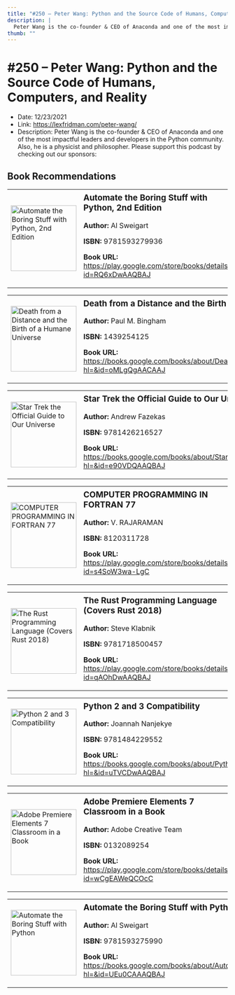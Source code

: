 ```yaml
---
title: "#250 – Peter Wang: Python and the Source Code of Humans, Computers, and Reality"
description: |
  Peter Wang is the co-founder & CEO of Anaconda and one of the most impactful leaders and developers in the Python community. Also, he is a physicist and philosopher. Please support this podcast by checking out our sponsors:"
thumb: ""
---
```


# #250 – Peter Wang: Python and the Source Code of Humans, Computers, and Reality

  - Date: 12/23/2021
  - Link: https://lexfridman.com/peter-wang/
  - Description: Peter Wang is the co-founder & CEO of Anaconda and one of the most impactful leaders and developers in the Python community. Also, he is a physicist and philosopher. Please support this podcast by checking out our sponsors:

## Book Recommendations

<table style="border: none;"><tr style="border: none;"><td style="border: none;"><img src="https://books.google.com/books/content?id=RQ6xDwAAQBAJ&printsec=frontcover&img=1&zoom=1&edge=curl&source=gbs_api" alt="Automate the Boring Stuff with Python, 2nd Edition" width="150" style="vertical-align: top;"></td><td style="border: none; vertical-align: top;"><h3 style='margin-top: 5'>Automate the Boring Stuff with Python, 2nd Edition</h3><p><strong>Author:</strong> Al Sweigart</p><p><strong>ISBN:</strong> 9781593279936</p><p><strong>Book URL:</strong> <a href="https://play.google.com/store/books/details?id=RQ6xDwAAQBAJ">https://play.google.com/store/books/details?id=RQ6xDwAAQBAJ</a></p></td></tr></table>
<table style="border: none;"><tr style="border: none;"><td style="border: none;"><img src="https://books.google.com/books/content?id=oMLgQgAACAAJ&printsec=frontcover&img=1&zoom=1&source=gbs_api" alt="Death from a Distance and the Birth of a Humane Universe" width="150" style="vertical-align: top;"></td><td style="border: none; vertical-align: top;"><h3 style='margin-top: 5'>Death from a Distance and the Birth of a Humane Universe</h3><p><strong>Author:</strong> Paul M. Bingham</p><p><strong>ISBN:</strong> 1439254125</p><p><strong>Book URL:</strong> <a href="https://books.google.com/books/about/Death_from_a_Distance_and_the_Birth_of_a.html?hl=&id=oMLgQgAACAAJ">https://books.google.com/books/about/Death_from_a_Distance_and_the_Birth_of_a.html?hl=&id=oMLgQgAACAAJ</a></p></td></tr></table>
<table style="border: none;"><tr style="border: none;"><td style="border: none;"><img src="https://books.google.com/books/content?id=e90VDQAAQBAJ&printsec=frontcover&img=1&zoom=1&edge=curl&source=gbs_api" alt="Star Trek the Official Guide to Our Universe" width="150" style="vertical-align: top;"></td><td style="border: none; vertical-align: top;"><h3 style='margin-top: 5'>Star Trek the Official Guide to Our Universe</h3><p><strong>Author:</strong> Andrew Fazekas</p><p><strong>ISBN:</strong> 9781426216527</p><p><strong>Book URL:</strong> <a href="https://books.google.com/books/about/Star_Trek_the_Official_Guide_to_Our_Univ.html?hl=&id=e90VDQAAQBAJ">https://books.google.com/books/about/Star_Trek_the_Official_Guide_to_Our_Univ.html?hl=&id=e90VDQAAQBAJ</a></p></td></tr></table>
<table style="border: none;"><tr style="border: none;"><td style="border: none;"><img src="https://books.google.com/books/content?id=s4SoW3wa-LgC&printsec=frontcover&img=1&zoom=1&edge=curl&source=gbs_api" alt="COMPUTER PROGRAMMING IN FORTRAN 77" width="150" style="vertical-align: top;"></td><td style="border: none; vertical-align: top;"><h3 style='margin-top: 5'>COMPUTER PROGRAMMING IN FORTRAN 77</h3><p><strong>Author:</strong> V. RAJARAMAN</p><p><strong>ISBN:</strong> 8120311728</p><p><strong>Book URL:</strong> <a href="https://play.google.com/store/books/details?id=s4SoW3wa-LgC">https://play.google.com/store/books/details?id=s4SoW3wa-LgC</a></p></td></tr></table>
<table style="border: none;"><tr style="border: none;"><td style="border: none;"><img src="https://books.google.com/books/content?id=qAOhDwAAQBAJ&printsec=frontcover&img=1&zoom=1&edge=curl&source=gbs_api" alt="The Rust Programming Language (Covers Rust 2018)" width="150" style="vertical-align: top;"></td><td style="border: none; vertical-align: top;"><h3 style='margin-top: 5'>The Rust Programming Language (Covers Rust 2018)</h3><p><strong>Author:</strong> Steve Klabnik</p><p><strong>ISBN:</strong> 9781718500457</p><p><strong>Book URL:</strong> <a href="https://play.google.com/store/books/details?id=qAOhDwAAQBAJ">https://play.google.com/store/books/details?id=qAOhDwAAQBAJ</a></p></td></tr></table>
<table style="border: none;"><tr style="border: none;"><td style="border: none;"><img src="https://books.google.com/books/content?id=uTVCDwAAQBAJ&printsec=frontcover&img=1&zoom=1&edge=curl&source=gbs_api" alt="Python 2 and 3 Compatibility" width="150" style="vertical-align: top;"></td><td style="border: none; vertical-align: top;"><h3 style='margin-top: 5'>Python 2 and 3 Compatibility</h3><p><strong>Author:</strong> Joannah Nanjekye</p><p><strong>ISBN:</strong> 9781484229552</p><p><strong>Book URL:</strong> <a href="https://books.google.com/books/about/Python_2_and_3_Compatibility.html?hl=&id=uTVCDwAAQBAJ">https://books.google.com/books/about/Python_2_and_3_Compatibility.html?hl=&id=uTVCDwAAQBAJ</a></p></td></tr></table>
<table style="border: none;"><tr style="border: none;"><td style="border: none;"><img src="https://books.google.com/books/content?id=wCgEAWeQCOcC&printsec=frontcover&img=1&zoom=1&edge=curl&source=gbs_api" alt="Adobe Premiere Elements 7 Classroom in a Book" width="150" style="vertical-align: top;"></td><td style="border: none; vertical-align: top;"><h3 style='margin-top: 5'>Adobe Premiere Elements 7 Classroom in a Book</h3><p><strong>Author:</strong> Adobe Creative Team</p><p><strong>ISBN:</strong> 0132089254</p><p><strong>Book URL:</strong> <a href="https://play.google.com/store/books/details?id=wCgEAWeQCOcC">https://play.google.com/store/books/details?id=wCgEAWeQCOcC</a></p></td></tr></table>
<table style="border: none;"><tr style="border: none;"><td style="border: none;"><img src="https://books.google.com/books/content?id=UEu0CAAAQBAJ&printsec=frontcover&img=1&zoom=1&edge=curl&source=gbs_api" alt="Automate the Boring Stuff with Python" width="150" style="vertical-align: top;"></td><td style="border: none; vertical-align: top;"><h3 style='margin-top: 5'>Automate the Boring Stuff with Python</h3><p><strong>Author:</strong> Al Sweigart</p><p><strong>ISBN:</strong> 9781593275990</p><p><strong>Book URL:</strong> <a href="https://books.google.com/books/about/Automate_the_Boring_Stuff_with_Python.html?hl=&id=UEu0CAAAQBAJ">https://books.google.com/books/about/Automate_the_Boring_Stuff_with_Python.html?hl=&id=UEu0CAAAQBAJ</a></p></td></tr></table>
